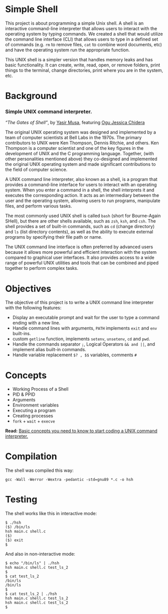 # Simple Shell
This project is about programming a simple Unix shell. A shell is an interactive command-line interpreter that allows users to interact with the operating system by typing commands. We created a shell that would utilize the command line interface (CLI) that allows users to type in a defined set of commands (e.g. `rm` to remove files, `cat` to combine word documents, etc) and have the operating system run the appropriate function.

This UNIX shell is a simpler version that handles memory leaks and has basic functionality. It can create, write, read, open, or remove folders, print things to the terminal, change directories, print where you are in the system, etc.

# Background

### Simple UNIX command interpreter.

*“The Gates of Shell”*, by [Yasir Musa](https://twitter.com/baydre_africa), featuring [Ogu Jessica Chidera](https://twitter.com/ogujessica2)

The original UNIX operating system was designed and implemented by a team of computer scientists at Bell Labs in the 1970s. The primary contributors to UNIX were Ken Thompson, Dennis Ritchie, and others. Ken Thompson is a computer scientist and one of the key figures in the development of UNIX and the C programming language. Together, (with other personalities mentioned above) they co-designed and implemented the original UNIX operating system and made significant contributions to the field of computer science.

A UNIX command line interpreter, also known as a shell, is a program that provides a command-line interface for users to interact with an operating system. When you enter a command in a shell, the shell interprets it and executes the corresponding action. It acts as an intermediary between the user and the operating system, allowing users to run programs, manipulate files, and perform various tasks.

The most commonly used UNIX shell is called `bash` (short for Bourne-Again SHell), but there are other shells available, such as `zsh`, `ksh`, and `csh`. The shell provides a set of built-in commands, such as `cd` (change directory) and `ls` (list directory contents), as well as the ability to execute external programs by specifying their file path or name.

The UNIX command line interface is often preferred by advanced users because it allows more powerful and efficient interaction with the system compared to graphical user interfaces. It also provides access to a wide range of powerful UNIX utilities and tools that can be combined and piped together to perform complex tasks.

# Objectives

The objective of this project is to write a UNIX command line interpreter with the following features:
- Display an executable prompt and wait for the user to type a command ending with a new line.
- Handle command lines with arguments, `PATH` implements `exit` and `env` built-ins.
- custom `getline` function, implements `setenv`, `unsetenv`, `cd` and `pwd`.
- Handle the commands separator ```;```, Logical Operators ```&& and ||```, and implement alias built-in commands.
- Handle variable replacement ```$? , $$``` variables, comments ```#```

# Concepts
- Working Process of a Shell
- PID & PPID
- Arguments
- Environment variables
- Executing a program
- Creating processes
- `fork` + `wait` + `execve`

**Read:**
[Basic concepts you need to know to start coding a UNIX command interpreter.](https://gist.github.com/baydre/d1b96963c09204ff9356624bceb3ce4f)

# Compilation
The shell was compiled this way:
```
gcc -Wall -Werror -Wextra -pedantic -std=gnu89 *.c -o hsh
```
# Testing
The shell works like this in interactive mode:
```
$ ./hsh
($) /bin/ls
hsh main.c shell.c
($)
($) exit
$
```
And also in non-interactive mode:
```
$ echo "/bin/ls" | ./hsh
hsh main.c shell.c test_ls_2
$
$ cat test_ls_2
/bin/ls
/bin/ls
$
$ cat test_ls_2 | ./hsh
hsh main.c shell.c test_ls_2
hsh main.c shell.c test_ls_2
$
```
